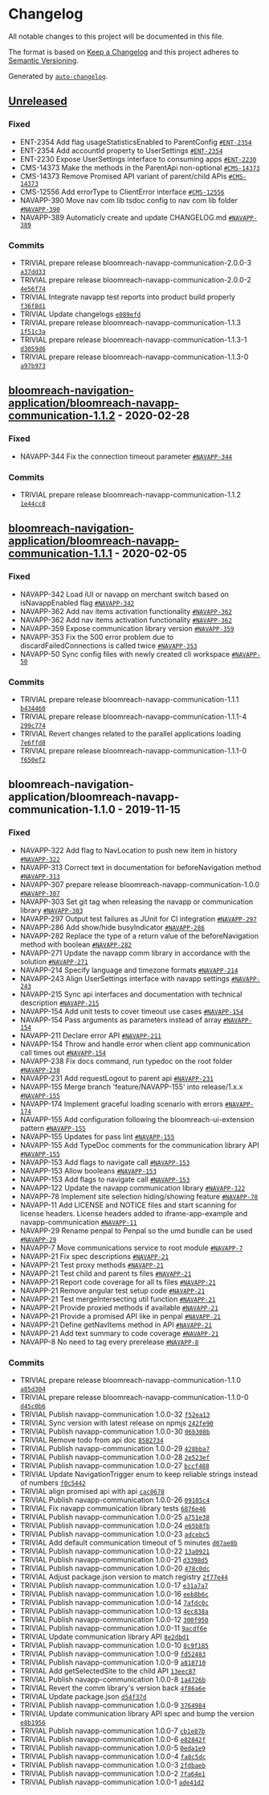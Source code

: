 # Changelog

All notable changes to this project will be documented in this file.

The format is based on [Keep a Changelog](https://keepachangelog.com/en/1.0.0/)
and this project adheres to [Semantic Versioning](https://semver.org/spec/v2.0.0.html).

Generated by [`auto-changelog`](https://github.com/CookPete/auto-changelog).

## [Unreleased](https://code-ssh.bloomreach.com/engineering/xm/compare/bloomreach-navigation-application/bloomreach-navapp-communication-1.1.2...HEAD)

### Fixed

- ENT-2354 Add flag usageStatisticsEnabled to ParentConfig [`#ENT-2354`](https://issues.onehippo.com/browse/ENT-2354)
- ENT-2354 Add accountId property to UserSettings [`#ENT-2354`](https://issues.onehippo.com/browse/ENT-2354)
- ENT-2230 Expose UserSettings interface to consuming apps [`#ENT-2230`](https://issues.onehippo.com/browse/ENT-2230)
- CMS-14373 Make the methods in the ParentApi non-optional [`#CMS-14373`](https://issues.onehippo.com/browse/CMS-14373)
- CMS-14373 Remove Promised API variant of parent/child APIs [`#CMS-14373`](https://issues.onehippo.com/browse/CMS-14373)
- CMS-12556 Add errorType to ClientError interface [`#CMS-12556`](https://issues.onehippo.com/browse/CMS-12556)
- NAVAPP-390 Move nav com lib tsdoc config to nav com lib folder [`#NAVAPP-390`](https://issues.onehippo.com/browse/NAVAPP-390)
- NAVAPP-389 Automaticly create and update CHANGELOG.md [`#NAVAPP-389`](https://issues.onehippo.com/browse/NAVAPP-389)

### Commits

- TRIVIAL prepare release bloomreach-navapp-communication-2.0.0-3 [`a37dd33`](https://code-ssh.bloomreach.com/engineering/xm/commit/a37dd33e0b4a901d95f63c2da4d882232b4e19e7)
- TRIVIAL prepare release bloomreach-navapp-communication-2.0.0-2 [`4e56f74`](https://code-ssh.bloomreach.com/engineering/xm/commit/4e56f74524bf64365f35a108bebcfad9af8642cf)
- TRIVIAL Integrate navapp test reports into product build properly [`f36f8d1`](https://code-ssh.bloomreach.com/engineering/xm/commit/f36f8d173725d2a4e29959e18b1ef3d7aa7bda5c)
- TRIVIAL Update changelogs [`e089efd`](https://code-ssh.bloomreach.com/engineering/xm/commit/e089efd8761890eb550307e70ecfdc7183199991)
- TRIVIAL prepare release bloomreach-navapp-communication-1.1.3 [`1f51c3a`](https://code-ssh.bloomreach.com/engineering/xm/commit/1f51c3a2b3329b6a10665ad081d4cd4d377c8954)
- TRIVIAL prepare release bloomreach-navapp-communication-1.1.3-1 [`d3059d6`](https://code-ssh.bloomreach.com/engineering/xm/commit/d3059d65e3623c57a792cd4cc95396b5b2dbf0e3)
- TRIVIAL prepare release bloomreach-navapp-communication-1.1.3-0 [`a97b973`](https://code-ssh.bloomreach.com/engineering/xm/commit/a97b9731ccf572c0c44fe9f77edafd62c6da3696)

## [bloomreach-navigation-application/bloomreach-navapp-communication-1.1.2](https://code-ssh.bloomreach.com/engineering/xm/compare/bloomreach-navigation-application/bloomreach-navapp-communication-1.1.1...bloomreach-navigation-application/bloomreach-navapp-communication-1.1.2) - 2020-02-28

### Fixed

- NAVAPP-344 Fix the connection timeout parameter [`#NAVAPP-344`](https://issues.onehippo.com/browse/NAVAPP-344)

### Commits

- TRIVIAL prepare release bloomreach-navapp-communication-1.1.2 [`1e44cc8`](https://code-ssh.bloomreach.com/engineering/xm/commit/1e44cc8fd1b64d9257ae6377cadb381850c7ea0a)

## [bloomreach-navigation-application/bloomreach-navapp-communication-1.1.1](https://code-ssh.bloomreach.com/engineering/xm/compare/bloomreach-navigation-application/bloomreach-navapp-communication-1.1.0...bloomreach-navigation-application/bloomreach-navapp-communication-1.1.1) - 2020-02-05

### Fixed

- NAVAPP-342 Load iUI or navapp on merchant switch based on isNavappEnabled flag [`#NAVAPP-342`](https://issues.onehippo.com/browse/NAVAPP-342)
- NAVAPP-362 Add nav items activation functionality [`#NAVAPP-362`](https://issues.onehippo.com/browse/NAVAPP-362)
- NAVAPP-362 Add nav items activation functionality [`#NAVAPP-362`](https://issues.onehippo.com/browse/NAVAPP-362)
- NAVAPP-359 Expose communication library version [`#NAVAPP-359`](https://issues.onehippo.com/browse/NAVAPP-359)
- NAVAPP-353 Fix the 500 error problem due to discardFailedConnections is called twice [`#NAVAPP-353`](https://issues.onehippo.com/browse/NAVAPP-353)
- NAVAPP-50 Sync config files with newly created cli workspace [`#NAVAPP-50`](https://issues.onehippo.com/browse/NAVAPP-50)

### Commits

- TRIVIAL prepare release bloomreach-navapp-communication-1.1.1 [`b434460`](https://code-ssh.bloomreach.com/engineering/xm/commit/b434460a67fb97f06828085a36c45c2b3d975ce0)
- TRIVIAL prepare release bloomreach-navapp-communication-1.1.1-4 [`299c774`](https://code-ssh.bloomreach.com/engineering/xm/commit/299c774b429fa72971b0f4afda48ee4430fc61a3)
- TRIVIAL Revert changes related to the parallel applications loading [`7e6ffd8`](https://code-ssh.bloomreach.com/engineering/xm/commit/7e6ffd8e33cc62478ef2967e218f2bf7ef210f74)
- TRIVIAL prepare release bloomreach-navapp-communication-1.1.1-0 [`f650ef2`](https://code-ssh.bloomreach.com/engineering/xm/commit/f650ef22dcc62b2aa88256d377634d796092ad21)

## bloomreach-navigation-application/bloomreach-navapp-communication-1.1.0 - 2019-11-15

### Fixed

- NAVAPP-322 Add flag to NavLocation to push new item in history [`#NAVAPP-322`](https://issues.onehippo.com/browse/NAVAPP-322)
- NAVAPP-313 Correct text in documentation for beforeNavigation method [`#NAVAPP-313`](https://issues.onehippo.com/browse/NAVAPP-313)
- NAVAPP-307 prepare release bloomreach-navapp-communication-1.0.0 [`#NAVAPP-307`](https://issues.onehippo.com/browse/NAVAPP-307)
- NAVAPP-303 Set git tag when releasing the navapp or communication library [`#NAVAPP-303`](https://issues.onehippo.com/browse/NAVAPP-303)
- NAVAPP-297 Output test failures as JUnit for CI integration [`#NAVAPP-297`](https://issues.onehippo.com/browse/NAVAPP-297)
- NAVAPP-286 Add show/hide busyIndicator [`#NAVAPP-286`](https://issues.onehippo.com/browse/NAVAPP-286)
- NAVAPP-282 Replace the type of a return value of the beforeNavigation method with boolean [`#NAVAPP-282`](https://issues.onehippo.com/browse/NAVAPP-282)
- NAVAPP-271 Update the navapp comm library in accordance with the solution [`#NAVAPP-271`](https://issues.onehippo.com/browse/NAVAPP-271)
- NAVAPP-214 Specify language and timezone formats [`#NAVAPP-214`](https://issues.onehippo.com/browse/NAVAPP-214)
- NAVAPP-243 Align UserSettings interface with navapp settings [`#NAVAPP-243`](https://issues.onehippo.com/browse/NAVAPP-243)
- NAVAPP-215 Sync api interfaces and documentation with technical description [`#NAVAPP-215`](https://issues.onehippo.com/browse/NAVAPP-215)
- NAVAPP-154 Add unit tests to cover timeout use cases [`#NAVAPP-154`](https://issues.onehippo.com/browse/NAVAPP-154)
- NAVAPP-154 Pass arguments as parameters instead of array [`#NAVAPP-154`](https://issues.onehippo.com/browse/NAVAPP-154)
- NAVAPP-211 Declare error API [`#NAVAPP-211`](https://issues.onehippo.com/browse/NAVAPP-211)
- NAVAPP-154 Throw and handle error when client app communication call times out [`#NAVAPP-154`](https://issues.onehippo.com/browse/NAVAPP-154)
- NAVAPP-238 Fix docs command, run typedoc on the root folder [`#NAVAPP-238`](https://issues.onehippo.com/browse/NAVAPP-238)
- NAVAPP-231 Add requestLogout to parent api [`#NAVAPP-231`](https://issues.onehippo.com/browse/NAVAPP-231)
- NAVAPP-155 Merge branch 'feature/NAVAPP-155' into release/1.x.x [`#NAVAPP-155`](https://issues.onehippo.com/browse/NAVAPP-155)
- NAVAPP-174 Implement graceful loading scenario with errors [`#NAVAPP-174`](https://issues.onehippo.com/browse/NAVAPP-174)
- NAVAPP-155 Add configuration following the bloomreach-ui-extension pattern [`#NAVAPP-155`](https://issues.onehippo.com/browse/NAVAPP-155)
- NAVAPP-155 Updates for pass lint [`#NAVAPP-155`](https://issues.onehippo.com/browse/NAVAPP-155)
- NAVAPP-155 Add TypeDoc comments for the communication library API [`#NAVAPP-155`](https://issues.onehippo.com/browse/NAVAPP-155)
- NAVAPP-153 Add flags to navigate call [`#NAVAPP-153`](https://issues.onehippo.com/browse/NAVAPP-153)
- NAVAPP-153 Allow booleans [`#NAVAPP-153`](https://issues.onehippo.com/browse/NAVAPP-153)
- NAVAPP-153 Add flags to navigate call [`#NAVAPP-153`](https://issues.onehippo.com/browse/NAVAPP-153)
- NAVAPP-122 Update the navapp communication library [`#NAVAPP-122`](https://issues.onehippo.com/browse/NAVAPP-122)
- NAVAPP-78 Implement site selection hiding/showing feature [`#NAVAPP-78`](https://issues.onehippo.com/browse/NAVAPP-78)
- NAVAPP-11 Add LICENSE and NOTICE files and start scanning for license headers. License headers added to iframe-app-example and navapp-communication [`#NAVAPP-11`](https://issues.onehippo.com/browse/NAVAPP-11)
- NAVAPP-29 Rename penpal to Penpal so the umd bundle can be used [`#NAVAPP-29`](https://issues.onehippo.com/browse/NAVAPP-29)
- NAVAPP-7  Move communications service to root module [`#NAVAPP-7`](https://issues.onehippo.com/browse/NAVAPP-7)
- NAVAPP-21 Fix spec descriptions [`#NAVAPP-21`](https://issues.onehippo.com/browse/NAVAPP-21)
- NAVAPP-21 Test proxy methods [`#NAVAPP-21`](https://issues.onehippo.com/browse/NAVAPP-21)
- NAVAPP-21 Test child and parent ts files [`#NAVAPP-21`](https://issues.onehippo.com/browse/NAVAPP-21)
- NAVAPP-21 Report code coverage for all ts files [`#NAVAPP-21`](https://issues.onehippo.com/browse/NAVAPP-21)
- NAVAPP-21 Remove angular test setup code [`#NAVAPP-21`](https://issues.onehippo.com/browse/NAVAPP-21)
- NAVAPP-21 Test mergeIntersecting util function [`#NAVAPP-21`](https://issues.onehippo.com/browse/NAVAPP-21)
- NAVAPP-21 Provide proxied methods if available [`#NAVAPP-21`](https://issues.onehippo.com/browse/NAVAPP-21)
- NAVAPP-21 Provide a promised API like in penpal [`#NAVAPP-21`](https://issues.onehippo.com/browse/NAVAPP-21)
- NAVAPP-21 Define getNavItems method in API [`#NAVAPP-21`](https://issues.onehippo.com/browse/NAVAPP-21)
- NAVAPP-21 Add text summary to code coverage [`#NAVAPP-21`](https://issues.onehippo.com/browse/NAVAPP-21)
- NAVAPP-8 No need to tag every prerelease [`#NAVAPP-8`](https://issues.onehippo.com/browse/NAVAPP-8)

### Commits

- TRIVIAL prepare release bloomreach-navapp-communication-1.1.0 [`a85d304`](https://code-ssh.bloomreach.com/engineering/xm/commit/a85d3040461ff69f01e239a0dbd31f35a6954dde)
- TRIVIAL prepare release bloomreach-navapp-communication-1.1.0-0 [`d45c0b6`](https://code-ssh.bloomreach.com/engineering/xm/commit/d45c0b62c69f5cbc433865ba020d2f60c7349f31)
- TRIVIAL Publish navapp-communication 1.0.0-32 [`f52ea13`](https://code-ssh.bloomreach.com/engineering/xm/commit/f52ea13bcac6f233163a4ae1ad649448abd72b39)
- TRIVIAL Sync version with latest release on npmjs [`242fe90`](https://code-ssh.bloomreach.com/engineering/xm/commit/242fe90cbf09eb202217f63a1d491facf3888c85)
- TRIVIAL Publish navapp-communication 1.0.0-30 [`06b308b`](https://code-ssh.bloomreach.com/engineering/xm/commit/06b308bbb28f2c7d43e3423722af1ccc7d39d4cd)
- TRIVIAL Remove todo from api doc [`8582734`](https://code-ssh.bloomreach.com/engineering/xm/commit/8582734b5bad964833107d064f1b8e9bed66f2fe)
- TRIVIAL Publish navapp-communication 1.0.0-29 [`428bba7`](https://code-ssh.bloomreach.com/engineering/xm/commit/428bba7db86595a71b5b12f5ddd1eaf81c3a1f98)
- TRIVIAL Publish navapp-communication 1.0.0-28 [`2e523ef`](https://code-ssh.bloomreach.com/engineering/xm/commit/2e523ef60c6fa1ca1c04779fa6a411a8ea098f90)
- TRIVIAL Publish navapp-communication 1.0.0-27 [`bccf488`](https://code-ssh.bloomreach.com/engineering/xm/commit/bccf4889827bfbd46d07941a790c88b3e1ee3314)
- TRIVIAL Update NavigationTrigger enum to keep reliable strings instead of numbers [`f0c5442`](https://code-ssh.bloomreach.com/engineering/xm/commit/f0c5442ab9fcf4b5be37ab72101a54158ade43e6)
- TRIVIAL align promised api with api [`cac0678`](https://code-ssh.bloomreach.com/engineering/xm/commit/cac067826994eec544694551f83482604b7945a7)
- TRIVIAL Publish navapp-communication 1.0.0-26 [`09185c4`](https://code-ssh.bloomreach.com/engineering/xm/commit/09185c466cadba4c44c97d93a8878a8305e7ca29)
- TRIVIAL Fix navapp communication library tests [`6876e46`](https://code-ssh.bloomreach.com/engineering/xm/commit/6876e469bca4ed839745f52dadba9ec28addfe33)
- TRIVIAL Publish navapp-communication 1.0.0-25 [`a751e38`](https://code-ssh.bloomreach.com/engineering/xm/commit/a751e380c6d864e0a7fbd9dfdb55af8e6b363464)
- TRIVIAL Publish navapp-communication 1.0.0-24 [`e65b8fb`](https://code-ssh.bloomreach.com/engineering/xm/commit/e65b8fbde4d6c6616ce4cf1f5a5fb247c9de1f97)
- TRIVIAL Publish navapp-communication 1.0.0-23 [`adcebc5`](https://code-ssh.bloomreach.com/engineering/xm/commit/adcebc57db4b66f4a10a2643a241c239343c9b39)
- TRIVIAL Add default communication timeout of 5 minutes [`d07ae8b`](https://code-ssh.bloomreach.com/engineering/xm/commit/d07ae8b9462d42b0ed7bf59b60125e773157d567)
- TRIVIAL Publish navapp-communication 1.0.0-22 [`13a0921`](https://code-ssh.bloomreach.com/engineering/xm/commit/13a0921b49dc5c791898c5598aea74fb72ab4d5c)
- TRIVIAL Publish navapp-communication 1.0.0-21 [`d3398d5`](https://code-ssh.bloomreach.com/engineering/xm/commit/d3398d5d94a2b086b67688c5c35b43eea16a6d1b)
- TRIVIAL Publish navapp-communication 1.0.0-20 [`478c0dc`](https://code-ssh.bloomreach.com/engineering/xm/commit/478c0dceefd3e6a00f4f62cc946f4db12aa02b9f)
- TRIVIAL Adjust package.json version to match registry [`2f77e44`](https://code-ssh.bloomreach.com/engineering/xm/commit/2f77e442b8707e4bba97c6aee930f9de0a4edb84)
- TRIVIAL Publish navapp-communication 1.0.0-17 [`e31a7a7`](https://code-ssh.bloomreach.com/engineering/xm/commit/e31a7a75ca2d4d5e55ab9a92018782d7af2cbeb2)
- TRIVIAL Publish navapp-communication 1.0.0-16 [`eeb8b6c`](https://code-ssh.bloomreach.com/engineering/xm/commit/eeb8b6c89b7fc2f009861fe751bf617a8bcda671)
- TRIVIAL Publish navapp-communication 1.0.0-14 [`7afdc0c`](https://code-ssh.bloomreach.com/engineering/xm/commit/7afdc0cd81c9331fc3a78c38f52f13987a26bbc4)
- TRIVIAL Publish navapp-communication 1.0.0-13 [`4ec838a`](https://code-ssh.bloomreach.com/engineering/xm/commit/4ec838aa5d8b50038cb6ed19c2094a57dbe2003b)
- TRIVIAL Publish navapp-communication 1.0.0-12 [`300f950`](https://code-ssh.bloomreach.com/engineering/xm/commit/300f9504d5ee639bf74d81a6096d5fa40c42d7af)
- TRIVIAL Publish navapp-communication 1.0.0-11 [`9acdf6e`](https://code-ssh.bloomreach.com/engineering/xm/commit/9acdf6e30f93482eb31e1b2eaaabe51326d45f4c)
- TRIVIAL Update communication library API [`8e2dbd1`](https://code-ssh.bloomreach.com/engineering/xm/commit/8e2dbd13fe716b3bb92e586690615765ca796f94)
- TRIVIAL Publish navapp-communication 1.0.0-10 [`8c9f185`](https://code-ssh.bloomreach.com/engineering/xm/commit/8c9f185de4b5c7de376eb13446a90e723641b6c8)
- TRIVIAL Publish navapp-communication 1.0.0-9 [`fd52483`](https://code-ssh.bloomreach.com/engineering/xm/commit/fd52483a6320e444ad492ec89e9a201005e1d805)
- TRIVIAL Publish navapp-communication 1.0.0-9 [`a818710`](https://code-ssh.bloomreach.com/engineering/xm/commit/a818710cc278d28a56ab71dca0f51e1c9f5e4c9e)
- TRIVIAL Add getSelectedSite to the child API [`13eec87`](https://code-ssh.bloomreach.com/engineering/xm/commit/13eec870dcf731ed56f9811eada85f6b6992d703)
- TRIVIAL Publish navapp-communication 1.0.0-8 [`1a4726b`](https://code-ssh.bloomreach.com/engineering/xm/commit/1a4726b3983464847d6940274676d54a1acaa603)
- TRIVIAL Revert the comm library's version back [`4f86a6e`](https://code-ssh.bloomreach.com/engineering/xm/commit/4f86a6eb580fb487f38dfec2c722f270a6b4a6c4)
- TRIVIAL Update package.json [`d54f37d`](https://code-ssh.bloomreach.com/engineering/xm/commit/d54f37dacd3014c55b4cced4c044f6268675c006)
- TRIVIAL Publish navapp-communication 1.0.0-9 [`3764984`](https://code-ssh.bloomreach.com/engineering/xm/commit/3764984d2e6d022b81952cba889ea6142dff2afa)
- TRIVIAL Update communication library API spec and bump the version [`e8b1956`](https://code-ssh.bloomreach.com/engineering/xm/commit/e8b1956534b698fe55a760e1ee195d7cfa604893)
- TRIVIAL Publish navapp-communication 1.0.0-7 [`cb1e87b`](https://code-ssh.bloomreach.com/engineering/xm/commit/cb1e87b2aeec2aaa84600a98dc100ded1b6928c8)
- TRIVIAL Publish navapp-communication 1.0.0-6 [`e82842f`](https://code-ssh.bloomreach.com/engineering/xm/commit/e82842f94902d12fc6aa8782e16f8478308e59d9)
- TRIVIAL Publish navapp-communication 1.0.0-5 [`0eda1e9`](https://code-ssh.bloomreach.com/engineering/xm/commit/0eda1e9beb029f51d72bbb53c3bdc31f11706bae)
- TRIVIAL Publish navapp-communication 1.0.0-4 [`fa8c5dc`](https://code-ssh.bloomreach.com/engineering/xm/commit/fa8c5dc41c2a0e6be158662e398868d11849b58f)
- TRIVIAL Publish navapp-communication 1.0.0-3 [`2fdbaeb`](https://code-ssh.bloomreach.com/engineering/xm/commit/2fdbaebc4905c2cd3b6bf1a2f08a48a3e467618b)
- TRIVIAL Publish navapp-communication 1.0.0-2 [`7fa64e1`](https://code-ssh.bloomreach.com/engineering/xm/commit/7fa64e11706bcba05a16cf4fedc5c7d3befb7a28)
- TRIVIAL Publish navapp-communication 1.0.0-1 [`ade41d2`](https://code-ssh.bloomreach.com/engineering/xm/commit/ade41d22785a203bdeff064c0b8cb3213f578ae2)
